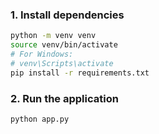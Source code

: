 ### 1. Install dependencies
```bash
python -m venv venv
source venv/bin/activate
# For Windows:
# venv\Scripts\activate
pip install -r requirements.txt
```

### 2. Run the application
```bash
python app.py
```